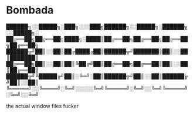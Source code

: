 # Bombada

██████╗░░█████╗░███╗░░░███╗██████╗░░█████╗░██████╗░░█████╗░
██╔══██╗██╔══██╗████╗░████║██╔══██╗██╔══██╗██╔══██╗██╔══██╗
██████╦╝██║░░██║██╔████╔██║██████╦╝███████║██║░░██║███████║
██╔══██╗██║░░██║██║╚██╔╝██║██╔══██╗██╔══██║██║░░██║██╔══██║
██████╦╝╚█████╔╝██║░╚═╝░██║██████╦╝██║░░██║██████╔╝██║░░██║
╚═════╝░░╚════╝░╚═╝░░░░░╚═╝╚═════╝░╚═╝░░╚═╝╚═════╝░╚═╝░░╚═╝

the actual window files fucker
